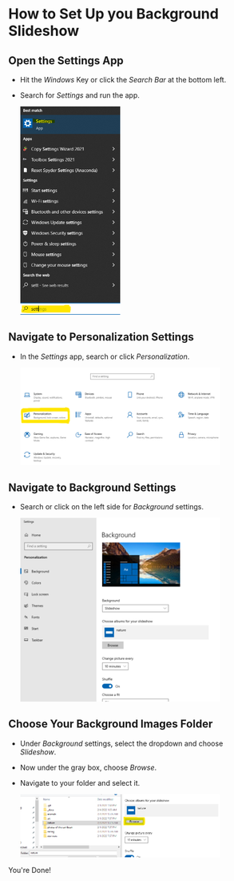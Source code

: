 # How to Set Up you Background Slideshow

## Open the Settings App

- Hit the *Windows* Key or click the *Search Bar* at the bottom left.
- Search for *Settings* and run the app.
  
  <img src="./settings.png" style="width: 200px;"/>

## Navigate to Personalization Settings

- In the *Settings* app, search or click *Personalization*.
  
  <img src="./personalization_settings.png" style="width: 400px"/>

## Navigate to Background Settings

- Search or click on the left side for *Background* settings.
  
  <img src="./background_settings.png" style="width: 400px"/>

## Choose Your Background Images Folder

- Under *Background* settings, select the dropdown and choose *Slideshow*.
- Now under the gray box, choose *Browse*.
- Navigate to your folder and select it.

  <img src="./select_folder.png" style="width: 400px;"/>

You're Done!
